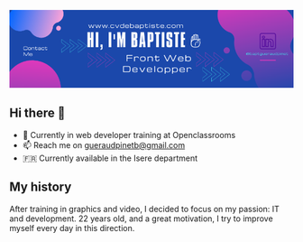 ![Cover](https://github.com/BaptGP/BaptGP/blob/main/img/www.cvdebaptiste.com.png)

## Hi there 👋

* 🌱 Currently in web developer training at Openclassrooms
* 📫 Reach me on gueraudpinetb@gmail.com
* 🇫🇷 Currently available in the Isere department

## My history

After training in graphics and video, I decided to focus on my passion: IT and development.
22 years old, and a great motivation, I try to improve myself every day in this direction.
